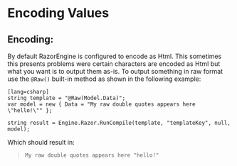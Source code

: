 ﻿# Encoding Values

## Encoding:
By default RazorEngine is configured to encode as Html. This sometimes this presents problems were certain characters are encoded as Html but what you want is to output them as-is. To output something in raw format use the `@Raw()` built-in method as shown in the following example:

    [lang=csharp]
    string template = "@Raw(Model.Data)";
    var model = new { Data = "My raw double quotes appears here \"hello!\"" };

    string result = Engine.Razor.RunCompile(template, "templateKey", null, model);

Which should result in:

> `My raw double quotes appears here "hello!"`
